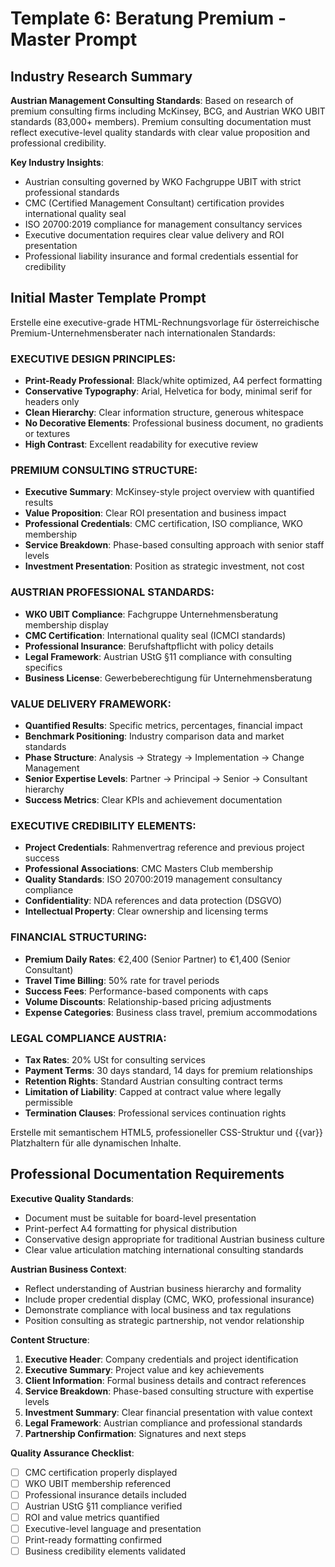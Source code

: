 # Template 6: Beratung Premium - Master Prompt

## Industry Research Summary

**Austrian Management Consulting Standards**: Based on research of premium consulting firms including McKinsey, BCG, and Austrian WKO UBIT standards (83,000+ members). Premium consulting documentation must reflect executive-level quality standards with clear value proposition and professional credibility.

**Key Industry Insights**:
- Austrian consulting governed by WKO Fachgruppe UBIT with strict professional standards
- CMC (Certified Management Consultant) certification provides international quality seal
- ISO 20700:2019 compliance for management consultancy services
- Executive documentation requires clear value delivery and ROI presentation
- Professional liability insurance and formal credentials essential for credibility

## Initial Master Template Prompt

Erstelle eine executive-grade HTML-Rechnungsvorlage für österreichische Premium-Unternehmensberater nach internationalen Standards:

### EXECUTIVE DESIGN PRINCIPLES:
- **Print-Ready Professional**: Black/white optimized, A4 perfect formatting
- **Conservative Typography**: Arial, Helvetica for body, minimal serif for headers only
- **Clean Hierarchy**: Clear information structure, generous whitespace
- **No Decorative Elements**: Professional business document, no gradients or textures
- **High Contrast**: Excellent readability for executive review

### PREMIUM CONSULTING STRUCTURE:
- **Executive Summary**: McKinsey-style project overview with quantified results
- **Value Proposition**: Clear ROI presentation and business impact
- **Professional Credentials**: CMC certification, ISO compliance, WKO membership
- **Service Breakdown**: Phase-based consulting approach with senior staff levels
- **Investment Presentation**: Position as strategic investment, not cost

### AUSTRIAN PROFESSIONAL STANDARDS:
- **WKO UBIT Compliance**: Fachgruppe Unternehmensberatung membership display
- **CMC Certification**: International quality seal (ICMCI standards)
- **Professional Insurance**: Berufshaftpflicht with policy details
- **Legal Framework**: Austrian UStG §11 compliance with consulting specifics
- **Business License**: Gewerbeberechtigung für Unternehmensberatung

### VALUE DELIVERY FRAMEWORK:
- **Quantified Results**: Specific metrics, percentages, financial impact
- **Benchmark Positioning**: Industry comparison data and market standards
- **Phase Structure**: Analysis → Strategy → Implementation → Change Management
- **Senior Expertise Levels**: Partner → Principal → Senior → Consultant hierarchy
- **Success Metrics**: Clear KPIs and achievement documentation

### EXECUTIVE CREDIBILITY ELEMENTS:
- **Project Credentials**: Rahmenvertrag reference and previous project success
- **Professional Associations**: CMC Masters Club membership
- **Quality Standards**: ISO 20700:2019 management consultancy compliance
- **Confidentiality**: NDA references and data protection (DSGVO)
- **Intellectual Property**: Clear ownership and licensing terms

### FINANCIAL STRUCTURING:
- **Premium Daily Rates**: €2,400 (Senior Partner) to €1,400 (Senior Consultant)
- **Travel Time Billing**: 50% rate for travel periods
- **Success Fees**: Performance-based components with caps
- **Volume Discounts**: Relationship-based pricing adjustments
- **Expense Categories**: Business class travel, premium accommodations

### LEGAL COMPLIANCE AUSTRIA:
- **Tax Rates**: 20% USt for consulting services
- **Payment Terms**: 30 days standard, 14 days for premium relationships
- **Retention Rights**: Standard Austrian consulting contract terms
- **Limitation of Liability**: Capped at contract value where legally permissible
- **Termination Clauses**: Professional services continuation rights

Erstelle mit semantischem HTML5, professioneller CSS-Struktur und {{var}} Platzhaltern für alle dynamischen Inhalte.

## Professional Documentation Requirements

**Executive Quality Standards**:
- Document must be suitable for board-level presentation
- Print-perfect A4 formatting for physical distribution
- Conservative design appropriate for traditional Austrian business culture
- Clear value articulation matching international consulting standards

**Austrian Business Context**:
- Reflect understanding of Austrian business hierarchy and formality
- Include proper credential display (CMC, WKO, professional insurance)
- Demonstrate compliance with local business and tax regulations
- Position consulting as strategic partnership, not vendor relationship

**Content Structure**:
1. **Executive Header**: Company credentials and project identification
2. **Executive Summary**: Project value and key achievements
3. **Client Information**: Formal business details and contract references
4. **Service Breakdown**: Phase-based consulting structure with expertise levels
5. **Investment Summary**: Clear financial presentation with value context
6. **Legal Framework**: Austrian compliance and professional standards
7. **Partnership Confirmation**: Signatures and next steps

**Quality Assurance Checklist**:
- [ ] CMC certification properly displayed
- [ ] WKO UBIT membership referenced
- [ ] Professional insurance details included
- [ ] Austrian UStG §11 compliance verified
- [ ] ROI and value metrics quantified
- [ ] Executive-level language and presentation
- [ ] Print-ready formatting confirmed
- [ ] Business credibility elements validated
